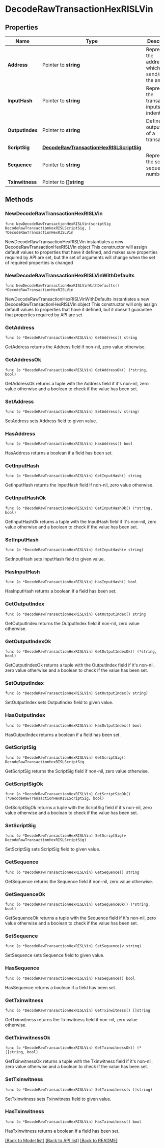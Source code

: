 # DecodeRawTransactionHexRISLVin

## Properties

Name | Type | Description | Notes
------------ | ------------- | ------------- | -------------
**Address** | Pointer to **string** | Represents the addresses which send/receive the amount. | [optional] 
**InputHash** | Pointer to **string** | Represents the transaction inputs&#39; indentifier. | [optional] 
**OutputIndex** | Pointer to **string** | Defines the output index of a transaction. | [optional] 
**ScriptSig** | [**DecodeRawTransactionHexRISLScriptSig**](DecodeRawTransactionHexRISLScriptSig.md) |  | 
**Sequence** | Pointer to **string** | Represents the script sequence number. | [optional] 
**Txinwitness** | Pointer to **[]string** |  | [optional] 

## Methods

### NewDecodeRawTransactionHexRISLVin

`func NewDecodeRawTransactionHexRISLVin(scriptSig DecodeRawTransactionHexRISLScriptSig, ) *DecodeRawTransactionHexRISLVin`

NewDecodeRawTransactionHexRISLVin instantiates a new DecodeRawTransactionHexRISLVin object
This constructor will assign default values to properties that have it defined,
and makes sure properties required by API are set, but the set of arguments
will change when the set of required properties is changed

### NewDecodeRawTransactionHexRISLVinWithDefaults

`func NewDecodeRawTransactionHexRISLVinWithDefaults() *DecodeRawTransactionHexRISLVin`

NewDecodeRawTransactionHexRISLVinWithDefaults instantiates a new DecodeRawTransactionHexRISLVin object
This constructor will only assign default values to properties that have it defined,
but it doesn't guarantee that properties required by API are set

### GetAddress

`func (o *DecodeRawTransactionHexRISLVin) GetAddress() string`

GetAddress returns the Address field if non-nil, zero value otherwise.

### GetAddressOk

`func (o *DecodeRawTransactionHexRISLVin) GetAddressOk() (*string, bool)`

GetAddressOk returns a tuple with the Address field if it's non-nil, zero value otherwise
and a boolean to check if the value has been set.

### SetAddress

`func (o *DecodeRawTransactionHexRISLVin) SetAddress(v string)`

SetAddress sets Address field to given value.

### HasAddress

`func (o *DecodeRawTransactionHexRISLVin) HasAddress() bool`

HasAddress returns a boolean if a field has been set.

### GetInputHash

`func (o *DecodeRawTransactionHexRISLVin) GetInputHash() string`

GetInputHash returns the InputHash field if non-nil, zero value otherwise.

### GetInputHashOk

`func (o *DecodeRawTransactionHexRISLVin) GetInputHashOk() (*string, bool)`

GetInputHashOk returns a tuple with the InputHash field if it's non-nil, zero value otherwise
and a boolean to check if the value has been set.

### SetInputHash

`func (o *DecodeRawTransactionHexRISLVin) SetInputHash(v string)`

SetInputHash sets InputHash field to given value.

### HasInputHash

`func (o *DecodeRawTransactionHexRISLVin) HasInputHash() bool`

HasInputHash returns a boolean if a field has been set.

### GetOutputIndex

`func (o *DecodeRawTransactionHexRISLVin) GetOutputIndex() string`

GetOutputIndex returns the OutputIndex field if non-nil, zero value otherwise.

### GetOutputIndexOk

`func (o *DecodeRawTransactionHexRISLVin) GetOutputIndexOk() (*string, bool)`

GetOutputIndexOk returns a tuple with the OutputIndex field if it's non-nil, zero value otherwise
and a boolean to check if the value has been set.

### SetOutputIndex

`func (o *DecodeRawTransactionHexRISLVin) SetOutputIndex(v string)`

SetOutputIndex sets OutputIndex field to given value.

### HasOutputIndex

`func (o *DecodeRawTransactionHexRISLVin) HasOutputIndex() bool`

HasOutputIndex returns a boolean if a field has been set.

### GetScriptSig

`func (o *DecodeRawTransactionHexRISLVin) GetScriptSig() DecodeRawTransactionHexRISLScriptSig`

GetScriptSig returns the ScriptSig field if non-nil, zero value otherwise.

### GetScriptSigOk

`func (o *DecodeRawTransactionHexRISLVin) GetScriptSigOk() (*DecodeRawTransactionHexRISLScriptSig, bool)`

GetScriptSigOk returns a tuple with the ScriptSig field if it's non-nil, zero value otherwise
and a boolean to check if the value has been set.

### SetScriptSig

`func (o *DecodeRawTransactionHexRISLVin) SetScriptSig(v DecodeRawTransactionHexRISLScriptSig)`

SetScriptSig sets ScriptSig field to given value.


### GetSequence

`func (o *DecodeRawTransactionHexRISLVin) GetSequence() string`

GetSequence returns the Sequence field if non-nil, zero value otherwise.

### GetSequenceOk

`func (o *DecodeRawTransactionHexRISLVin) GetSequenceOk() (*string, bool)`

GetSequenceOk returns a tuple with the Sequence field if it's non-nil, zero value otherwise
and a boolean to check if the value has been set.

### SetSequence

`func (o *DecodeRawTransactionHexRISLVin) SetSequence(v string)`

SetSequence sets Sequence field to given value.

### HasSequence

`func (o *DecodeRawTransactionHexRISLVin) HasSequence() bool`

HasSequence returns a boolean if a field has been set.

### GetTxinwitness

`func (o *DecodeRawTransactionHexRISLVin) GetTxinwitness() []string`

GetTxinwitness returns the Txinwitness field if non-nil, zero value otherwise.

### GetTxinwitnessOk

`func (o *DecodeRawTransactionHexRISLVin) GetTxinwitnessOk() (*[]string, bool)`

GetTxinwitnessOk returns a tuple with the Txinwitness field if it's non-nil, zero value otherwise
and a boolean to check if the value has been set.

### SetTxinwitness

`func (o *DecodeRawTransactionHexRISLVin) SetTxinwitness(v []string)`

SetTxinwitness sets Txinwitness field to given value.

### HasTxinwitness

`func (o *DecodeRawTransactionHexRISLVin) HasTxinwitness() bool`

HasTxinwitness returns a boolean if a field has been set.


[[Back to Model list]](../README.md#documentation-for-models) [[Back to API list]](../README.md#documentation-for-api-endpoints) [[Back to README]](../README.md)


